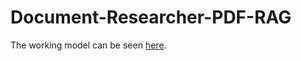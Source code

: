 # Document-Researcher-PDF-RAG

The working model can be seen [here](https://huggingface.co/spaces/Adieee5/Document-Research-RAG). 
